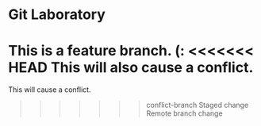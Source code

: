 # Git Laboratory
This is a feature branch. (:
<<<<<<< HEAD
This will also cause a conflict.
=======
This will cause a conflict.
>>>>>>> conflict-branch
Staged change
Remote branch change
